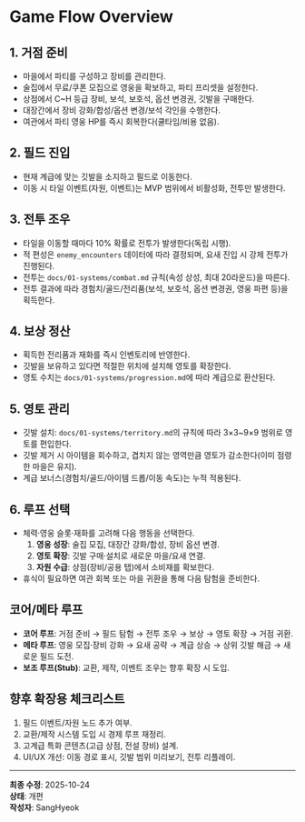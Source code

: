 # Game Flow Overview

## 1. 거점 준비
- 마을에서 파티를 구성하고 장비를 관리한다.
- 술집에서 무료/쿠폰 모집으로 영웅을 확보하고, 파티 프리셋을 설정한다.
- 상점에서 C~H 등급 장비, 보석, 보호석, 옵션 변경권, 깃발을 구매한다.
- 대장간에서 장비 강화/합성/옵션 변경/보석 각인을 수행한다.
- 여관에서 파티 영웅 HP를 즉시 회복한다(쿨타임/비용 없음).

## 2. 필드 진입
- 현재 계급에 맞는 깃발을 소지하고 필드로 이동한다.
- 이동 시 타일 이벤트(자원, 이벤트)는 MVP 범위에서 비활성화, 전투만 발생한다.

## 3. 전투 조우
- 타일을 이동할 때마다 10% 확률로 전투가 발생한다(독립 시행).
- 적 편성은 `enemy_encounters` 데이터에 따라 결정되며, 요새 진입 시 강제 전투가 진행된다.
- 전투는 `docs/01-systems/combat.md` 규칙(속성 상성, 최대 20라운드)을 따른다.
- 전투 결과에 따라 경험치/골드/전리품(보석, 보호석, 옵션 변경권, 영웅 파편 등)을 획득한다.

## 4. 보상 정산
- 획득한 전리품과 재화를 즉시 인벤토리에 반영한다.
- 깃발을 보유하고 있다면 적절한 위치에 설치해 영토를 확장한다.
- 영토 수치는 `docs/01-systems/progression.md`에 따라 계급으로 환산된다.

## 5. 영토 관리
- 깃발 설치: `docs/01-systems/territory.md`의 규칙에 따라 3×3~9×9 범위로 영토를 편입한다.
- 깃발 제거 시 아이템을 회수하고, 겹치지 않는 영역만큼 영토가 감소한다(이미 점령한 마을은 유지).
- 계급 보너스(경험치/골드/아이템 드롭/이동 속도)는 누적 적용된다.

## 6. 루프 선택
- 체력·영웅 슬롯·재화를 고려해 다음 행동을 선택한다.
  1. **영웅 성장**: 술집 모집, 대장간 강화/합성, 장비 옵션 변경.
  2. **영토 확장**: 깃발 구매·설치로 새로운 마을/요새 연결.
  3. **자원 수급**: 상점(장비/공용 탭)에서 소비재를 확보한다.
- 휴식이 필요하면 여관 회복 또는 마을 귀환을 통해 다음 탐험을 준비한다.

## 코어/메타 루프
- **코어 루프**: 거점 준비 → 필드 탐험 → 전투 조우 → 보상 → 영토 확장 → 거점 귀환.
- **메타 루프**: 영웅 모집·장비 강화 → 요새 공략 → 계급 상승 → 상위 깃발 해금 → 새로운 필드 도전.
- **보조 루프(Stub)**: 교환, 제작, 이벤트 조우는 향후 확장 시 도입.

## 향후 확장용 체크리스트
1. 필드 이벤트/자원 노드 추가 여부.
2. 교환/제작 시스템 도입 시 경제 루프 재정리.
3. 고계급 특화 콘텐츠(고급 상점, 전설 장비) 설계.
4. UI/UX 개선: 이동 경로 표시, 깃발 범위 미리보기, 전투 리플레이.

---
**최종 수정**: 2025-10-24  
**상태**: 개편  
**작성자**: SangHyeok
